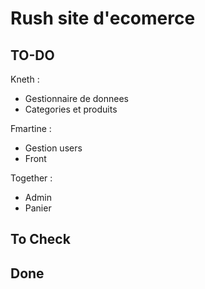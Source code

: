 # Rush site d'ecomerce
## TO-DO
Kneth :
- Gestionnaire de donnees
- Categories et produits

Fmartine :
- Gestion users
- Front

Together :
- Admin
- Panier

## To Check

## Done
